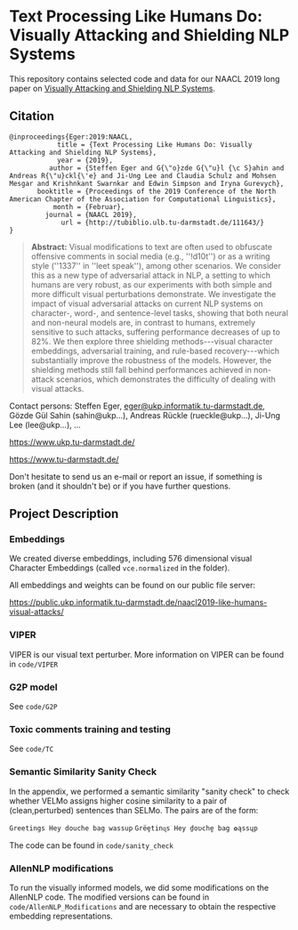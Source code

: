 # Text Processing Like Humans Do: Visually Attacking and Shielding NLP Systems

This repository contains selected code and data for our NAACL 2019 long paper on [Visually Attacking and Shielding NLP Systems]().

## Citation

```
@inproceedings{Eger:2019:NAACL,
            title = {Text Processing Like Humans Do: Visually Attacking and Shielding NLP Systems},
            year = {2019},
          author = {Steffen Eger and G{\"o}zde G{\"u}l {\c S}ahin and Andreas R{\"u}ckl{\'e} and Ji-Ung Lee and Claudia Schulz and Mohsen Mesgar and Krishnkant Swarnkar and Edwin Simpson and Iryna Gurevych},
       booktitle = {Proceedings of the 2019 Conference of the North American Chapter of the Association for Computational Linguistics},
           month = {Februar},
         journal = {NAACL 2019},
             url = {http://tubiblio.ulb.tu-darmstadt.de/111643/}
}
```
> **Abstract:** Visual modifications to text are often used to obfuscate offensive comments in social media (e.g., ''!d10t'') or as a writing style (''1337'' in ''leet speak''), among other scenarios.
We consider this as a new type of adversarial attack in NLP,  a 
setting
to which humans are very robust, 
as our experiments with both simple and more difficult visual perturbations demonstrate.
We 
investigate 
the impact of visual adversarial attacks
on current NLP systems on character-, word-, and sentence-level tasks, 
showing 
that both neural and non-neural models are, in contrast to humans, 
extremely sensitive to such attacks, 
suffering performance decreases of up to 82\%. 
We then explore three shielding methods---visual character embeddings, adversarial training, and rule-based recovery---which
substantially improve the robustness of the models.
However, the shielding methods still fall behind performances achieved in 
non-attack scenarios, which demonstrates the difficulty of dealing with visual attacks.


Contact persons: Steffen Eger, eger@ukp.informatik.tu-darmstadt.de, Gözde Gül Sahin (sahin@ukp...), Andreas Rückle (rueckle@ukp...), Ji-Ung Lee (lee@ukp...), ...

https://www.ukp.tu-darmstadt.de/

https://www.tu-darmstadt.de/


Don't hesitate to send us an e-mail or report an issue, if something is broken (and it shouldn't be) or if you have further questions. 

## Project Description

### Embeddings

We created diverse embeddings, including 576 dimensional visual Character Embeddings (called `vce.normalized` in the folder).

All embeddings and weights can be found on our public file server:

https://public.ukp.informatik.tu-darmstadt.de/naacl2019-like-humans-visual-attacks/

### VIPER

VIPER is our visual text perturber. More information on VIPER can be found in `code/VIPER`

### G2P model

See `code/G2P`

### Toxic comments training and testing

See `code/TC`

### Semantic Similarity Sanity Check

In the appendix, we performed a semantic similarity "sanity check" to check whether VELMo assigns higher cosine similarity to a pair of (clean,perturbed) sentences than SELMo. The pairs are of the form: 

```Greetings Hey douche bag wassup```
```Grëȩtinɋs Ηey ḏoʋchḛ bag ✿ąssɥp```

The code can be found in `code/sanity_check`

### AllenNLP modifications

To run the visually informed models, we did some modifications on the AllenNLP code. The modified versions can be found in `code/AllenNLP_Modifications` and are necessary to obtain the respective embedding representations.
